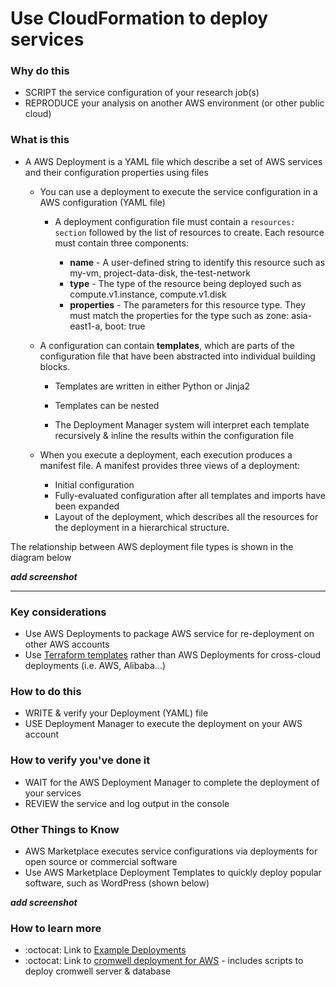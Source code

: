 # Use CloudFormation to deploy services 

### Why do this
 - SCRIPT the service configuration of your research job(s) 
 - REPRODUCE your analysis on another AWS environment (or other public cloud)

### What is this
 - A AWS Deployment is a YAML file which describe a set of AWS services and their configuration properties using files

   - You can use a deployment to execute the service configuration in a AWS configuration (YAML file)  

      - A deployment configuration file must contain a `resources: section` followed by the list of resources to create. Each resource must contain three components:

         - **name** - A user-defined string to identify this resource such as my-vm, project-data-disk, the-test-network
         - **type** - The type of the resource being deployed such as compute.v1.instance, compute.v1.disk
         - **properties** - The parameters for this resource type. They must match the properties for the type such as zone: asia-east1-a, boot: true

   - A configuration can contain **templates**, which are parts of the configuration file that have been abstracted into individual building blocks. 
      - Templates are written in either Python or Jinja2
      - Templates can be nested

      - The Deployment Manager system will interpret each template recursively & inline the results within the configuration file 

   - When you execute a deployment, each execution produces a manifest file. A manifest provides three views of a deployment:
      - Initial configuration
      - Fully-evaluated configuration after all templates and imports have been expanded
      - Layout of the deployment, which describes all the resources for the deployment in a hierarchical structure.
 
The relationship between AWS deployment file types is shown in the diagram below  

  ***add screenshot***
  
-----

### Key considerations
 - Use AWS Deployments to package AWS service for re-deployment on other AWS accounts
  - Use [Terraform templates](https://www.terraform.io/docs/providers/template/d/file.html) rather than AWS Deployments for cross-cloud deployments (i.e. AWS, Alibaba...) 
 
### How to do this
 - WRITE & verify your Deployment (YAML) file
 - USE Deployment Manager to execute the deployment on your AWS account

### How to verify you've done it
 - WAIT for the AWS Deployment Manager to complete the deployment of your services
 - REVIEW the service and log output in the console

### Other Things to Know
 - AWS Marketplace executes service configurations via deployments for open source or commercial software
 - Use AWS Marketplace Deployment Templates to quickly deploy popular software, such as WordPress (shown below)

***add screenshot***


### How to learn more
 - :octocat: Link to [Example Deployments](https://github.com/GoogleCloudPlatform/deploymentmanager-samples)
 - :octocat: Link to [cromwell deployment for AWS](https://github.com/hall-lab/cromwell-deployment) - includes scripts to deploy cromwell server & database
